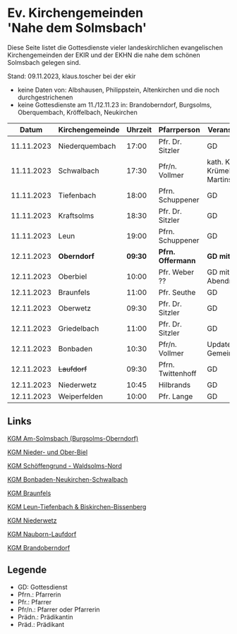 # Ev. Kirchengemeinden<br>'Nahe dem Solmsbach'
Diese Seite listet die Gottesdienste vieler landeskirchlichen evangelischen Kirchengemeinden
der EKIR und der EKHN die nahe dem schönen Solmsbach gelegen sind.

Stand: 09.11.2023, klaus.toscher bei der ekir
- keine Daten von: Albshausen, Philippstein, Altenkirchen und die noch durchgestrichenen
- keine Gottesdienste am 11./12.11.23 in: Brandoberndorf, Burgsolms, Oberquembach, Kröffelbach, Neukirchen

Datum        | Kirchengemeinde | Uhrzeit    | Pfarrperson       | Veranstaltung |
------------ | --------------- | ---------- | ----------------- | ------------- |
11.11.2023   | Niederquembach  | 17:00      | Pfr. Dr. Sitzler  | GD            |
11.11.2023   | Schwalbach      | 17:30      | Pfr/n. Vollmer    | kath. Kirche, Krümel GD mit Martinsumzug |
11.11.2023   | Tiefenbach      | 18:00      | Pfrn. Schuppener  | GD            |
11.11.2023   | Kraftsolms      | 18:30      | Pfr. Dr. Sitzler  | GD            |
11.11.2023   | Leun            | 19:00      | Pfrn. Schuppener  | GD            |
12.11.2023   | **Oberndorf**   | **09:30**  | **Pfrn. Offermann**    | **GD mit Taufe**  | 
12.11.2023   | Oberbiel        | 10:00      | Pfr. Weber ??     | GD mit Abendmahl |
12.11.2023   | Braunfels       | 11:00      | Pfr. Seuthe       | GD            |
12.11.2023   | Oberwetz        | 09:30      | Pfr. Dr. Sitzler  | GD            |
12.11.2023   | Griedelbach     | 11:00      | Pfr. Dr. Sitzler  | GD            |
12.11.2023   | Bonbaden        | 10:30      | Pfr/n. Vollmer    | Update GD im Gemeindehaus |
12.11.2023   | ~~Laufdorf~~        | 09:30      | Pfrn. Twittenhoff | GD          |
12.11.2023   | Niederwetz      | 10:45      | Hilbrands         | GD            |
12.11.2023   | Weiperfelden    | 10:00      | Pfr. Lange        | GD            |


## Links

[KGM Am-Solmsbach (Burgsolms-Oberndorf)](https://burgsolms.ekir.de)

[KGM Nieder- und Ober-Biel](http://www.kirche-niederbiel.de/termine)

[KGM Schöffengrund - Waldsolms-Nord](https://schoeffengrund-waldsolms.ekir.de)

[KGM Bonbaden-Neukirchen-Schwalbach](https://www.evangelisch-bonbaden-schwalbach-neukirchen.de/gottesdienste/)

[KGM Braunfels](https://www.evangelisch-in-braunfels.de)

[KGM Leun-Tiefenbach & Biskirchen-Bissenberg](https://ol.wittich.de/titel/1108/)

[KGM Niederwetz](https://www.kirchengemeinde-nwrk.de/gemeinde-info/niederwetz/)

[KGM Nauborn-Laufdorf](https://ol.wittich.de/titel/1161/)

[KGM Brandoberndorf](https://ol.wittich.de/titel/1212/)


## Legende
- GD: Gottesdienst
- Pfrn.: Pfarrerin
- Pfr.: Pfarrer
- Pfr/n.: Pfarrer oder Pfarrerin
- Prädn.: Prädikantin
- Präd.: Prädikant
